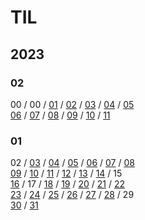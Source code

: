 # TIL
## 2023
### 02
00 / 00 / [01](https://github.com/samjan29/TIL/blob/main/2023/02/01.md) / [02](https://github.com/samjan29/TIL/blob/main/2023/02/02.md) / [03](https://github.com/samjan29/TIL/blob/main/2023/02/03.md) / [04](https://github.com/samjan29/TIL/blob/main/2023/02/04.md) / [05](https://github.com/samjan29/TIL/blob/main/2023/02/05.md)   
[06](https://github.com/samjan29/TIL/blob/main/2023/02/06.md) / [07](https://github.com/samjan29/TIL/blob/main/2023/02/07.md) / [08](https://github.com/samjan29/TIL/blob/main/2023/02/08.md) / [09](https://github.com/samjan29/TIL/blob/main/2023/02/09.md) / [10](https://github.com/samjan29/TIL/blob/main/2023/02/10.md) / [11](https://github.com/samjan29/TIL/blob/main/2023/02/11.md)

### 01
02 / [03](https://github.com/samjan29/TIL/blob/main/2023/01/03.md) / [04](https://github.com/samjan29/TIL/blob/main/2023/01/04.md) / [05](https://github.com/samjan29/TIL/blob/main/2023/01/05.md) / [06](https://github.com/samjan29/TIL/blob/main/2023/01/06.md) / [07](https://github.com/samjan29/TIL/blob/main/2023/01/07.md) / [08](https://github.com/samjan29/TIL/blob/main/2023/01/08.md)   
[09](https://github.com/samjan29/TIL/blob/main/2023/01/09.md) / [10](https://github.com/samjan29/TIL/blob/main/2023/01/10.md) / [11](https://github.com/samjan29/TIL/blob/main/2023/01/11.md) / [12](https://github.com/samjan29/TIL/blob/main/2023/01/12.md) / [13](https://github.com/samjan29/TIL/blob/main/2023/01/13.md) / [14](https://github.com/samjan29/TIL/blob/main/2023/01/14.md) / 15   
[16](https://github.com/samjan29/TIL/blob/main/2023/01/16.md) / 17 / [18](https://github.com/samjan29/TIL/blob/main/2023/01/18.md) / [19](https://github.com/samjan29/TIL/blob/main/2023/01/19.md) / [20](https://github.com/samjan29/TIL/blob/main/2023/01/20.md) / [21](https://github.com/samjan29/TIL/blob/main/2023/01/21.md) / [22](https://github.com/samjan29/TIL/blob/main/2023/01/22.md)   
[23](https://github.com/samjan29/TIL/blob/main/2023/01/23.md) / [24](https://github.com/samjan29/TIL/blob/main/2023/01/24.md) / [25](https://github.com/samjan29/TIL/blob/main/2023/01/25.md) / [26](https://github.com/samjan29/TIL/blob/main/2023/01/26.md) / [27](https://github.com/samjan29/TIL/blob/main/2023/01/27.md) / [28](https://github.com/samjan29/TIL/blob/main/2023/01/28.md) / 29   
[30](https://github.com/samjan29/TIL/blob/main/2023/01/30.md) / [31](https://github.com/samjan29/TIL/blob/main/2023/01/31.md)
